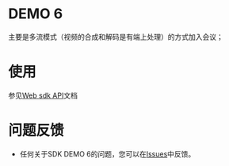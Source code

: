 # DEMO 6
主要是多流模式（视频的合成和解码是有端上处理）的方式加入会议；
# 使用
 参见[Web sdk API](https://dev.myvmr.cn/doc/03_webrtc_video_sdk?t=cn&f=3_API_DOCUMENT)文档
 
# 问题反馈
* 任何关于SDK DEMO 6的问题，您可以在[Issues](https://github.com/VideoCloudTeam/WEB-SDK/issues/new)中反馈。




